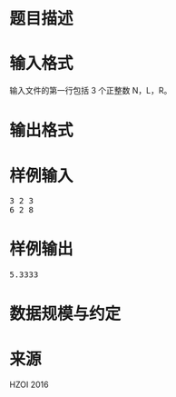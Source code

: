 

# 题目描述



# 输入格式


<p style="margin-top:0px;">
输入文件的第一行包括 3 个正整数 N，L，R。
</p>

# 输出格式



# 样例输入


<pre>3 2 3
6 2 8
</pre>

# 样例输出


<pre>5.3333</pre>

# 数据规模与约定



# 来源


<p>
HZOI 2016
</p>

